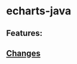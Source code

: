 # echarts-java

## Features:

## [Changes](https://github.com/landawn/echarts-java/blob/master/CHANGES.md)